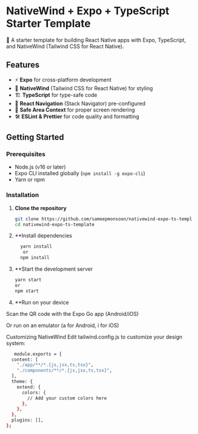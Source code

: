 # NativeWind + Expo + TypeScript Starter Template

🚀 A starter template for building React Native apps with Expo, TypeScript, and NativeWind (Tailwind CSS for React Native).

## Features

- ⚡ **Expo** for cross-platform development
- 🎨 **NativeWind** (Tailwind CSS for React Native) for styling
- 🏗 **TypeScript** for type-safe code
- 📱 **React Navigation** (Stack Navigator) pre-configured
- 🔄 **Safe Area Context** for proper screen rendering
- 🛠 **ESLint & Prettier** for code quality and formatting

## Getting Started

### Prerequisites

- Node.js (v16 or later)
- Expo CLI installed globally (`npm install -g expo-cli`)
- Yarn or npm

### Installation

1. **Clone the repository**
   ```bash
   git clone https://github.com/sameepmonsoon/nativewind-expo-ts-template.git
   cd nativewind-expo-ts-template

2. **Install dependencies

   ```bash
     yarn install
      or
     npm install

3. **Start the development server
    ```bash
    yarn start
    or
    npm start


4. **Run on your device

Scan the QR code with the Expo Go app (Android/iOS)

Or run on an emulator (a for Android, i for iOS)

Customizing NativeWind
Edit tailwind.config.js to customize your design system:


```bash
   module.exports = {
  content: [
    "./app/**/*.{js,jsx,ts,tsx}",
    "./components/**/*.{js,jsx,ts,tsx}",
  ],
  theme: {
    extend: {
      colors: {
        // Add your custom colors here
      },
    },
  },
  plugins: [],
};
